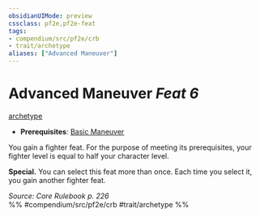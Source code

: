 ```yaml
---
obsidianUIMode: preview
cssclass: pf2e,pf2e-feat
tags:
- compendium/src/pf2e/crb
- trait/archetype
aliases: ["Advanced Maneuver"]
---
```

# Advanced Maneuver  *Feat 6*  
[archetype](../../Rules/traits/archetype.md)  

- **Prerequisites**: [Basic Maneuver](basic-maneuver.md)

You gain a fighter feat. For the purpose of meeting its prerequisites, your fighter level is equal to half your character level.

**Special.** You can select this feat more than once. Each time you select it, you gain another fighter feat.

*Source: Core Rulebook p. 226*  
%% #compendium/src/pf2e/crb #trait/archetype %%